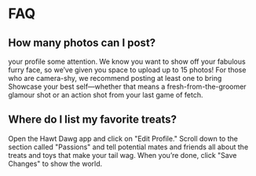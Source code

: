  # FAQ
 ## How many photos can I post?
 your profile some attention. 
We know you want to show off your fabulous furry face, so we’ve given you 
space to upload up to 15 photos! 
For those who are camera-shy, we recommend posting at least one to bring 
Showcase your best self—whether that means a fresh-from-the-groomer glamour 
shot or an action shot from your last game of fetch.

 ## Where do I list my favorite treats?
 Open the Hawt Dawg app and click on "Edit Profile." 
Scroll down to the section called "Passions" and tell 
potential mates and friends all about the treats and toys 
that make your tail wag. 
When you’re done, click "Save Changes" to show the world.